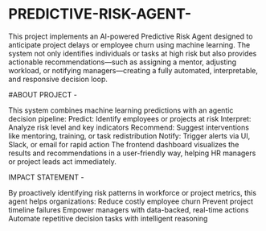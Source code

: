 # PREDICTIVE-RISK-AGENT-
This project implements an AI-powered Predictive Risk Agent designed to anticipate project delays or employee churn using machine learning. The system not only identifies individuals or tasks at high risk but also provides actionable recommendations—such as assigning a mentor, adjusting workload, or notifying managers—creating a fully automated, interpretable, and responsive decision loop.

#ABOUT PROJECT - 

This system combines machine learning predictions with an agentic decision pipeline:
Predict: Identify employees or projects at risk
Interpret: Analyze risk level and key indicators
Recommend: Suggest interventions like mentoring, training, or task redistribution
Notify: Trigger alerts via UI, Slack, or email for rapid action
The frontend dashboard visualizes the results and recommendations in a user-friendly way, helping HR managers or project leads act immediately.

IMPACT STATEMENT - 

By proactively identifying risk patterns in workforce or project metrics, this agent helps organizations:
Reduce costly employee churn
Prevent project timeline failures
Empower managers with data-backed, real-time actions
Automate repetitive decision tasks with intelligent reasoning

